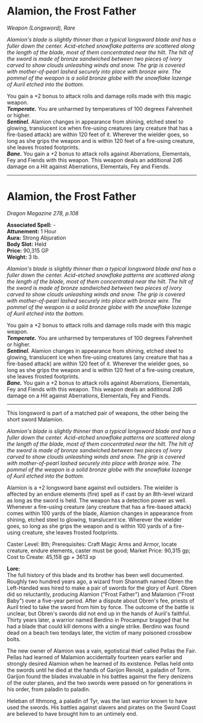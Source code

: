 # Alamion, the Frost Father
*Weapon (Longsword), Rare*

*Alamion's blade is slightly thinner than a typical longsword blade and has a fuller down the center. Acid-etched snowflake patterns are scattered along the length of the blade, most of them concentrated near the hilt. The hilt of the sword is made of bronze sandwiched between two pieces of ivory carved to show clouds unleashing winds and snow. The grip is covered with mother-of-pearl lashed securely into place with bronze wire. The pommel of the weapon is a solid bronze globe with the snowflake lozenge of Auril etched into the bottom.*

You gain a +2 bonus to attack rolls and damage rolls made with this magic weapon.  
***Temperate.*** You are unharmed by temperatures of 100 degrees Fahrenheit or higher.  
***Sentinel.*** Alamion changes in appearance from shining, etched steel to glowing, translucent ice when fire-using creatures (any creature that has a fire-based attack) are within 120 feet of it. Wherever the wielder goes, so long as she grips the weapon and is within 120 feet of a fire-using creature, she leaves frosted footprints.  
***Bane.*** You gain a +2 bonus to attack rolls against Aberrations, Elementals, Fey and Fiends with this weapon. This weapon deals an additional 2d6 damage on a Hit against Aberrations, Elementals, Fey and Fiends.  




---
# Alamion, the Frost Father
*Dragon Magazine 278, p.108*

**Associated Spell:** -  
**Attunement:** 1 Hour  
**Aura:** Strong Abjuration  
**Body Slot:** Held  
**Price:** 90,315 GP  
**Weight:** 3 lb.

*Alamion's blade is slightly thinner than a typical longsword blade and has a fuller down the center. Acid-etched snowflake patterns are scattered along the length of the blade, most of them concentrated near the hilt. The hilt of the sword is made of bronze sandwiched between two pieces of ivory carved to show clouds unleashing winds and snow. The grip is covered with mother-of-pearl lashed securely into place with bronze wire. The pommel of the weapon is a solid bronze globe with the snowflake lozenge of Auril etched into the bottom.*

You gain a +2 bonus to attack rolls and damage rolls made with this magic weapon.  
***Temperate.*** You are unharmed by temperatures of 100 degrees Fahrenheit or higher.  
***Sentinel.*** Alamion changes in appearance from shining, etched steel to glowing, translucent ice when fire-using creatures (any creature that has a fire-based attack) are within 120 feet of it. Wherever the wielder goes, so long as she grips the weapon and is within 120 feet of a fire-using creature, she leaves frosted footprints.  
***Bane.*** You gain a +2 bonus to attack rolls against Aberrations, Elementals, Fey and Fiends with this weapon. This weapon deals an additional 2d6 damage on a Hit against Aberrations, Elementals, Fey and Fiends.  



---
This longsword is part of a matched pair of weapons, the other being the short sword Malamion. 

*Alamion's blade is slightly thinner than a typical longsword blade and has a fuller down the center. Acid-etched snowflake patterns are scattered along the length of the blade, most of them concentrated near the hilt. The hilt of the sword is made of bronze sandwiched between two pieces of ivory carved to show clouds unleashing winds and snow. The grip is covered with mother-of-pearl lashed securely into place with bronze wire. The pommel of the weapon is a solid bronze globe with the snowflake lozenge of Auril etched into the bottom.*

Alamion is a +2 longsword bane against evil outsiders. The wielder is affected by an endure elements (fire) spell as if cast by an 8th-level wizard as long as the sword is held. The weapon has a detection power as well. Whenever a fire-using creature (any creature that has a fire-based attack) comes within 100 yards of the blade, Alamion changes in appearance from shining, etched steel to glowing, translucent ice. Wherever the wielder goes, so long as she grips the weapon and is within 100 yards of a fire-using creature, she leaves frosted footprints.

Caster Level: 8th;
Prerequisites: Craft Magic Arms and Armor, locate creature, endure elements, caster must be good;
Market Price: 90,315 gp;
Cost to Create: 45,158 gp + 3613 xp

**Lore:**  
The full history of this blade and its brother has been well documented. Roughly two hundred years ago, a wizard from Shannath named Obren the Left-Handed was hired to make a pair of swords for the glory of Auril. Obren did so reluctantly, producing Alamion ("Frost Father") and Malamion ("Frost Baby") over a five-year period. After a dispute about Obren's fee, priests of Auril tried to take the sword from him by force. The outcome of the battle is unclear, but Obren's swords did not end up in the hands of Auril's faithful. Thirty years later, a warrior named Berdino in Procampur bragged that he had a blade that could kill demons with a single strike. Berdino was found dead on a beach two tendays later, the victim of many poisoned crossbow bolts.

The new owner of Alamion was a vain, egotistical thief called Pellas the Fair. Pellas had learned of Malamion accidentally fourteen years earlier and strongly desired Alamion when he learned of its existence. Pellas held onto the swords until he died at the hands of Garijon Renold, a paladin of Torm. Garijon found the blades invaluable in his battles against the fiery denizens of the outer planes, and the two swords were passed on for generations in his order, from paladin to paladin.

Heleban of Ithmong, a paladin of Tyr, was the last warrior known to have used the swords. His battles against slavers and pirates on the Sword Coast are believed to have brought him to an untimely end.